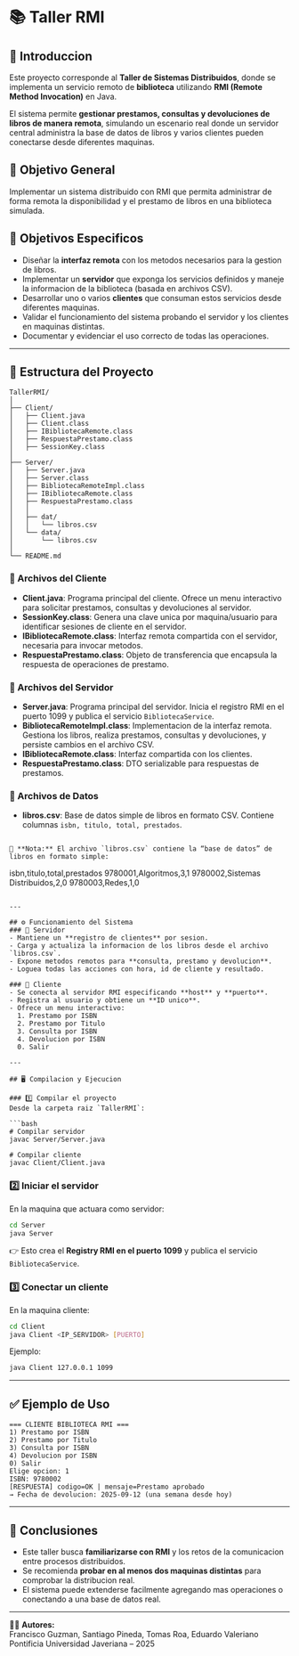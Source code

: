 # 📚 Taller RMI 

## 🔹 Introduccion
Este proyecto corresponde al **Taller de Sistemas Distribuidos**, donde se implementa un servicio remoto de **biblioteca** utilizando **RMI (Remote Method Invocation)** en Java.  

El sistema permite **gestionar prestamos, consultas y devoluciones de libros de manera remota**, simulando un escenario real donde un servidor central administra la base de datos de libros y varios clientes pueden conectarse desde diferentes maquinas.

## 🎯 Objetivo General
Implementar un sistema distribuido con RMI que permita administrar de forma remota la disponibilidad y el prestamo de libros en una biblioteca simulada.

## 📝 Objetivos Especificos
- Diseñar la **interfaz remota** con los metodos necesarios para la gestion de libros.  
- Implementar un **servidor** que exponga los servicios definidos y maneje la informacion de la biblioteca (basada en archivos CSV).  
- Desarrollar uno o varios **clientes** que consuman estos servicios desde diferentes maquinas.  
- Validar el funcionamiento del sistema probando el servidor y los clientes en maquinas distintas.  
- Documentar y evidenciar el uso correcto de todas las operaciones.  

---

## 📂 Estructura del Proyecto
```
TallerRMI/
│
├── Client/
│   ├── Client.java
│   ├── Client.class
│   ├── IBibliotecaRemote.class
│   ├── RespuestaPrestamo.class
│   ├── SessionKey.class
│
├── Server/
│   ├── Server.java
│   ├── Server.class
│   ├── BibliotecaRemoteImpl.class
│   ├── IBibliotecaRemote.class
│   ├── RespuestaPrestamo.class
│   │
│   ├── dat/
│   │   └── libros.csv
│   └── data/
│       └── libros.csv
│
└── README.md
```

### 🔹 Archivos del Cliente
- **Client.java**: Programa principal del cliente. Ofrece un menu interactivo para solicitar prestamos, consultas y devoluciones al servidor.  
- **SessionKey.class**: Genera una clave unica por maquina/usuario para identificar sesiones de cliente en el servidor.  
- **IBibliotecaRemote.class**: Interfaz remota compartida con el servidor, necesaria para invocar metodos.  
- **RespuestaPrestamo.class**: Objeto de transferencia que encapsula la respuesta de operaciones de prestamo.  

### 🔹 Archivos del Servidor
- **Server.java**: Programa principal del servidor. Inicia el registro RMI en el puerto 1099 y publica el servicio `BibliotecaService`.  
- **BibliotecaRemoteImpl.class**: Implementacion de la interfaz remota. Gestiona los libros, realiza prestamos, consultas y devoluciones, y persiste cambios en el archivo CSV.  
- **IBibliotecaRemote.class**: Interfaz compartida con los clientes.  
- **RespuestaPrestamo.class**: DTO serializable para respuestas de prestamos.  

### 🔹 Archivos de Datos
- **libros.csv**: Base de datos simple de libros en formato CSV. Contiene columnas `isbn, titulo, total, prestados`.
```

📌 **Nota:** El archivo `libros.csv` contiene la “base de datos” de libros en formato simple:  
```
isbn,titulo,total,prestados
9780001,Algoritmos,3,1
9780002,Sistemas Distribuidos,2,0
9780003,Redes,1,0
```

---

## ⚙️ Funcionamiento del Sistema
### 🔹 Servidor
- Mantiene un **registro de clientes** por sesion.  
- Carga y actualiza la informacion de los libros desde el archivo `libros.csv`.  
- Expone metodos remotos para **consulta, prestamo y devolucion**.  
- Loguea todas las acciones con hora, id de cliente y resultado.  

### 🔹 Cliente
- Se conecta al servidor RMI especificando **host** y **puerto**.  
- Registra al usuario y obtiene un **ID unico**.  
- Ofrece un menu interactivo:  
  1. Prestamo por ISBN  
  2. Prestamo por Titulo  
  3. Consulta por ISBN  
  4. Devolucion por ISBN  
  0. Salir  

---

## 🖥️ Compilacion y Ejecucion

### 1️⃣ Compilar el proyecto
Desde la carpeta raiz `TallerRMI`:

```bash
# Compilar servidor
javac Server/Server.java

# Compilar cliente
javac Client/Client.java
```

### 2️⃣ Iniciar el servidor
En la maquina que actuara como servidor:
```bash
cd Server
java Server
```
👉 Esto crea el **Registry RMI en el puerto 1099** y publica el servicio `BibliotecaService`.

### 3️⃣ Conectar un cliente
En la maquina cliente:
```bash
cd Client
java Client <IP_SERVIDOR> [PUERTO]
```

Ejemplo:
```bash
java Client 127.0.0.1 1099
```

---

## ✅ Ejemplo de Uso
```
=== CLIENTE BIBLIOTECA RMI ===
1) Prestamo por ISBN
2) Prestamo por Titulo
3) Consulta por ISBN
4) Devolucion por ISBN
0) Salir
Elige opcion: 1
ISBN: 9780002
[RESPUESTA] codigo=OK | mensaje=Prestamo aprobado
→ Fecha de devolucion: 2025-09-12 (una semana desde hoy)
```

---

## 📌 Conclusiones
- Este taller busca **familiarizarse con RMI** y los retos de la comunicacion entre procesos distribuidos.  
- Se recomienda **probar en al menos dos maquinas distintas** para comprobar la distribucion real.  
- El sistema puede extenderse facilmente agregando mas operaciones o conectando a una base de datos real.  

---

👨‍💻 **Autores:**  
Francisco Guzman, Santiago Pineda, Tomas Roa, Eduardo Valeriano  
Pontificia Universidad Javeriana – 2025
